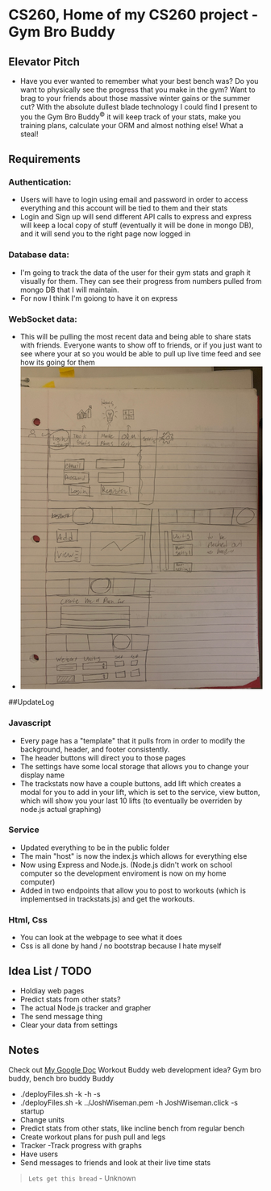 # CS260, Home of my CS260 project - Gym Bro Buddy

## Elevator Pitch

- Have you ever wanted to remember what your best bench was? Do you want to physically see the progress that you make in the gym? Want to brag to your friends about those massive winter gains or the summer cut? With the absolute dullest blade technology I could find I present to you the Gym Bro Buddy<sup>©</sup> it will keep track of your stats, make you training plans, calculate your ORM and almost nothing else! What a steal!

## Requirements
### Authentication:
- Users will have to login using email and password in order to access everything and this account will be tied to them and their stats
- Login and Sign up will send different API calls to express and express will keep a local copy of stuff (eventually it will be done in mongo DB), and it will send you to the right page now logged in
### Database data:
- I'm going to track the data of the user for their gym stats and graph it visually for them. They can see their progress from numbers pulled from mongo DB that I will maintain.
- For now I think I'm goiong to have it on express
### WebSocket data: 
- This will be pulling the most recent data and being able to share stats with friends. Everyone wants to show off to friends, or if you just want to see where your at so you would be able to pull up live time feed and see how its going for them
- ![Image of my sketch](https://github.com/Dashx7/Startup/blob/main/IMG_7540.JPG)

##UpdateLog
### Javascript
- Every page has a "template" that it pulls from in order to modify the background, header, and footer consistently.
- The header buttons will direct you to those pages
- The settings have some local storage that allows you to change your display name
- The trackstats now have a couple buttons, add lift which creates a modal for you to add in your lift, which is set to the service, view button, which will show you your last 10 lifts (to eventually be overriden by node.js actual graphing)
### Service
- Updated everything to be in the public folder
- The main "host" is now the index.js which allows for everything else
- Now using Express and Node.js. (Node.js didn't work on school computer so the development enviroment is now on my home computer)
-  Added in two endpoints that allow you to post to workouts (which is implementsed in trackstats.js) and get the workouts. 
### Html, Css
- You can look at the webpage to see what it does
- Css is all done by hand / no bootstrap because I hate myself


## Idea List / TODO
- Holdiay web pages
- Predict stats from other stats?
- The actual Node.js tracker and grapher
- The send message thing
- Clear your data from settings


## Notes
Check out [My Google Doc](https://docs.google.com/document/d/1kt-fd8KEM64hTFWVifAqa3g5ZAjUoWANesyJ6xcsqHk/edit)
Workout Buddy web development idea? Gym bro buddy, bench bro buddy Buddy
- ./deployFiles.sh -k <yourpemkey> -h <yourdomain> -s <type>
- ./deployFiles.sh -k ../JoshWiseman.pem -h JoshWiseman.click -s startup
- Change units
- Predict stats from other stats, like incline bench from regular bench
- Create workout plans for push pull and legs
- Tracker
-Track progress with graphs
- Have users
- Send messages to friends and look at their live time stats

> `Lets get this bread` - Unknown
